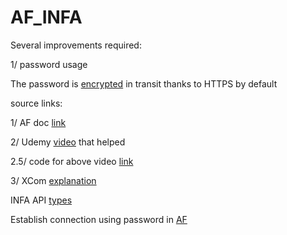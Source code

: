 # AF_INFA

Several improvements required:  

1/ password usage

The password is [encrypted](https://stackoverflow.com/questions/70052068/python-requests-library-how-to-ensure-https-requests) in transit thanks to HTTPS by default

source links:  

1/ AF doc [link](https://airflow.apache.org/docs/apache-airflow/stable/concepts/xcoms.html)  

2/ Udemy [video](https://www.youtube.com/watch?v=8veO7-SN5ZY&ab_channel=DatawithMarc) that helped  

2.5/ code for above video [link](https://www.notion.so/Solution-fdea635b3c894d0c856148ba2370fc47)  

3/ XCom [explanation](https://marclamberti.com/blog/airflow-xcom/)  

INFA API [types](https://docs.informatica.com/integration-cloud/cloud-platform/current-version/rest-api-reference/platform-rest-api-version-2-resources/task.html)

Establish connection using password in [AF](https://williamqliu.github.io/2018/02/20/apache-airflow.html)
